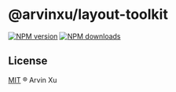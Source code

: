 # @arvinxu/layout-toolkit

[![NPM version][version-image]][version-url] [![NPM downloads][download-image]][download-url]

## License

[MIT](../../LICENSE) ® Arvin Xu

<!-- npm url -->

[version-image]: http://img.shields.io/npm/v/@arvinxu/layout-toolkit.svg?color=deepgreen&label=latest
[version-url]: http://npmjs.org/package/@arvinxu/layout-toolkit
[download-image]: https://img.shields.io/npm/dm/@arvinxu/layout-toolkit.svg
[download-url]: https://npmjs.org/package/@arvinxu/layout-toolkit
